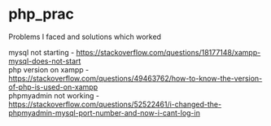 # php_prac

Problems I faced and solutions which worked

mysql not starting - https://stackoverflow.com/questions/18177148/xampp-mysql-does-not-start <br>
php version on xampp - https://stackoverflow.com/questions/49463762/how-to-know-the-version-of-php-is-used-on-xampp <br>
phpmyadmin not working - https://stackoverflow.com/questions/52522461/i-changed-the-phpmyadmin-mysql-port-number-and-now-i-cant-log-in
